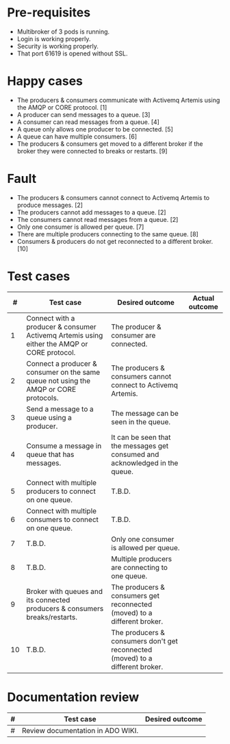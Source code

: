 # Pre-requisites
- Multibroker of 3 pods is running.
- Login is working properly.
- Security is working properly.
- That port 61619 is opened without SSL.

# Happy cases
- The producers & consumers communicate with Activemq Artemis using the AMQP or CORE protocol. [1]
- A producer can send messages to a queue. [3]
- A consumer can read messages from a queue. [4]
- A queue only allows one producer to be connected. [5]
- A queue can have multiple consumers. [6]
- The producers & consumers get moved to a different broker if the broker they were connected to breaks or restarts. [9]

# Fault
- The producers & consumers cannot connect to Activemq Artemis to produce messages. [2]
- The producers cannot add messages to a queue. [2]
- The consumers cannot read messages from a queue. [2]
- Only one consumer is allowed per queue. [7]
- There are multiple producers connecting to the same queue. [8]
- Consumers & producers do not get reconnected to a different broker. [10]

# Test cases
|#|Test case|Desired outcome|Actual outcome|
|---|---|---|---|
|1|Connect with a producer & consumer Activemq Artemis using either the AMQP or CORE protocol.|The producer & consumer are connected.||
|2|Connect a producer & consumer on the same queue not using the AMQP or CORE protocols.|The producers & consumers cannot connect to Activemq Artemis.|| 
|3|Send a message to a queue using a producer.|The message can be seen in the queue.||
|4|Consume a message in queue that has messages.|It can be seen that the messages get consumed and acknowledged in the queue.||
|5|Connect with multiple producers to connect on one queue.|T.B.D.||
|6|Connect with multiple consumers to connect on one queue.|T.B.D.||
|7|T.B.D.|Only one consumer is allowed per queue.||
|8|T.B.D.|Multiple producers are connecting to one queue.||
|9|Broker with queues and its connected producers & consumers breaks/restarts. |The producers & consumers get reconnected (moved) to a different broker.||
|10|T.B.D.|The producers & consumers don't get reconnected (moved) to a different broker.||

# Documentation review
| # | Test case | Desired outcome |
| --- | --- | --- | 
| # | Review documentation in ADO WIKI. | |